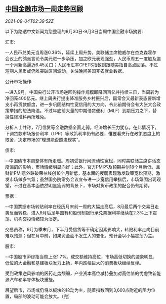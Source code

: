 <!--1630724464000-->
[中国金融市场一周走势回顾](https://cn.reuters.com/article/weekly-glance-china-fin-market-0904-idCNKBS2G001V)
------

<div><i>2021-09-04T02:39:52Z</i></div><p>以下为路透中文新闻为您整理的8月30日-9月3日当周中国金融市场摘要:</p><p>汇市:</p><p>--人民币兑美元当周涨0.36%，延续上周升势。美联储主席鲍威尔在杰克森霍尔会议上的鸽派言论令美元进一步承压，加之欧元表现强劲，人民币周五一度触及逾一个月新高逼近6.45关口；人民币汇率CFETS指数则跟随美指自高点回落。不过短期人民币或仍难突破区间波动，关注晚间美国非农就业数据。</p><p>公开市场操作:</p><p>--进入9月，中国央行公开市场逆回购操作规模即降回百亿并持续三日，当周转为净回笼400亿元。继上周央行提出降准服务乡村振兴后，国常会又最新表态要新增支小再贷款额度，进一步巩固结构性宽信用的大方向，令此前期待会有大张大合政策举措的想法降温。不过年底前大量的中期借贷便利（MLF）到期压力之下，替换性降准料再所难免。</p><p>分析人士并称，7月信贷等金融数据全面走弱，经济增长压力犹存。在此情况下，下调贷款市场报价利率（LPR）等政策利率仍有必要，惟要看央行在政策态度上的取舍，决定市场的“理想能否照进现实”。</p><p>债市:</p><p>--中国债市本周整体有所走暖。周初受银行间流动性宽松，同时美联储主席讲话态度偏鸽的影响，市场情绪明显向好；此外，官方PMI不及预期并创18个月新低，且财新PMI意外跌破荣枯线创18个月新低，基本面的疲弱表现激发政策宽松预期，激发市场做多气氛；虽然国务院常务会议宣布进一步宽信用举措后，市场氛围出现观望，不过在基本面依然明显疲弱的背景下，市场对货币政策的配合仍有期待。</p><p>票据：</p><p>--中国票据市场转贴利率在经历月末前一周的大幅走高后，8月最后两个交易日走势反而转稳，进入9月后足年国有和股份制银行承兑票据利率继续在2.3%上下震荡，机构交投情绪较为淡定。</p><p>交易员称，9月为季末月，下半月受信贷等不确定因素影响大，转贴利率走向目前难以预测；但在月中前，如果资金面不发生大的变化，预计会以小幅震荡为主。</p><p>股市:</p><p>--中国股市沪综指当周上涨1.7%。成交额维持高位，市场高低切换的迹象明显，低位的大金融和基建板块发力上扬，年内跌幅巨大的消费板块继续反弹。</p><p>受到政策逆风影响的医药走势颓弱，产业资本高位减持叠加对高估值的忧虑致新能源汽车和半导体板块重挫。</p><p>展望后市，市场或仍将以板块的轮动为主，随着指数回到3,600点附近的阻力位置，局部的波动可能会放大。（完）</p>
